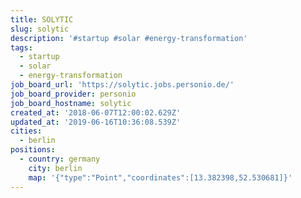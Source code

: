 ```yaml
---
title: SOLYTIC
slug: solytic
description: '#startup #solar #energy-transformation'
tags:
  - startup
  - solar
  - energy-transformation
job_board_url: 'https://solytic.jobs.personio.de/'
job_board_provider: personio
job_board_hostname: solytic
created_at: '2018-06-07T12:00:02.629Z'
updated_at: '2019-06-16T10:36:08.539Z'
cities:
  - berlin
positions:
  - country: germany
    city: berlin
    map: '{"type":"Point","coordinates":[13.382398,52.530681]}'
---
```


